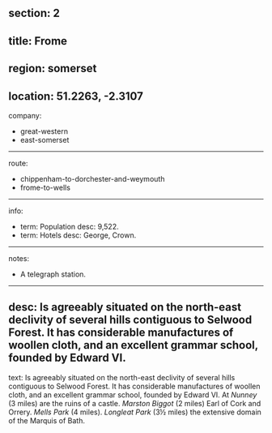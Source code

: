 section: 2
----
title: Frome
----
region: somerset
----
location: 51.2263, -2.3107
----
company:
- great-western
- east-somerset
----
route:
- chippenham-to-dorchester-and-weymouth
- frome-to-wells
----
info:
- term: Population
  desc: 9,522.
- term: Hotels
  desc: George, Crown.
----
notes:
- A telegraph station.
----
desc: Is agreeably situated on the north-east declivity of several hills contiguous to Selwood Forest. It has considerable manufactures of woollen cloth, and an excellent grammar school, founded by Edward VI.
----
text: Is agreeably situated on the north-east declivity of several hills contiguous to Selwood Forest. It has considerable manufactures of woollen cloth, and an excellent grammar school, founded by Edward VI. At *Nunney* (3 miles) are the ruins of a castle. *Marston Biggot* (2 miles) Earl of Cork and Orrery. *Mells Park* (4 miles). *Longleat Park* (3½ miles) the extensive domain of the Marquis of Bath.
